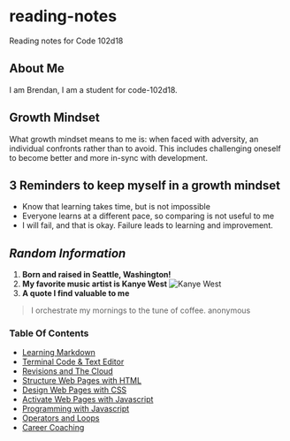 # reading-notes
Reading notes for Code 102d18

## About Me
I am Brendan, I am a student for code-102d18.

## Growth Mindset
What growth mindset means to me is: when faced with adversity, an individual confronts rather than to avoid. This includes challenging oneself to become better and more in-sync with development.

## 3 Reminders to keep myself in a growth mindset
* Know that learning takes time, but is not impossible
* Everyone learns at a different pace, so comparing is not useful to me
* I will fail, and that is okay. Failure leads to learning and improvement.


## *Random Information*
1. **Born and raised in Seattle, Washington!**
2. **My favorite music artist is Kanye West** ![Kanye West](https://static01.nyt.com/images/2018/05/03/arts/02kanyeinterview/merlin_137562693_d29efbc8-3850-46e1-a298-b524ff009eb2-superJumbo.jpg)
3. **A quote I find valuable to me**
> I orchestrate my mornings to the tune of coffee.
> anonymous

### Table Of Contents
- [Learning Markdown](learning_markdown.md)
- [Terminal Code & Text Editor](coders_computer.md)
- [Revisions and The Cloud](revisions_andthecloud.md)
- [Structure Web Pages with HTML](structurewebpages_withHTML.md)
- [Design Web Pages with CSS](designwebpages_withCSS.md)
- [Activate Web Pages with Javascript](activatewebpages_withjavascript.md)
- [Programming with Javascript](programming_withjavascript.md)
- [Operators and Loops](operators_andloops.md)
- [Career Coaching](careercoaching.md)